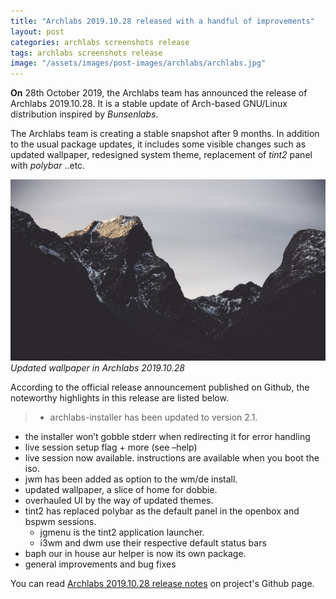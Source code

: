 ```yaml
---
title: "Archlabs 2019.10.28 released with a handful of improvements"
layout: post
categories: archlabs screenshots release
tags: archlabs screenshots release
image: "/assets/images/post-images/archlabs/archlabs.jpg"
---
```


**On** 28th October 2019, the Archlabs team has announced the release of Archlabs 2019.10.28. It is a stable update of Arch-based GNU/Linux distribution inspired by *Bunsenlabs*.

The Archlabs team is creating a stable snapshot after 9 months. In addition to the usual package updates, it includes some visible changes such as updated wallpaper, redesigned system theme, replacement of *tint2* panel with *polybar* ..etc.

![Archlabs background](/assets/images/post-images/archlabs/archlabs.jpg)
*Updated wallpaper in Archlabs 2019.10.28*

According to the official release announcement published on Github, the noteworthy highlights in this release are listed below.
> - archlabs-installer has been updated to version 2.1.
  - the installer won’t gobble stderr when redirecting it for error handling
  - live session setup flag + more (see –help)
  - live session now available. instructions are available when you boot the iso.
  - jwm has been added as option to the wm/de install.
- updated wallpaper, a slice of home for dobbie.
- overhauled UI by the way of updated themes.
- tint2 has replaced polybar as the default panel in the openbox and bspwm sessions.
  - jgmenu is the tint2 application launcher.
  - i3wm and dwm use their respective default status bars
- baph our in house aur helper is now its own package.
- general improvements and bug fixes

You can read [Archlabs 2019.10.28 release notes](https://archlabs.github.io/) on project's Github page.
